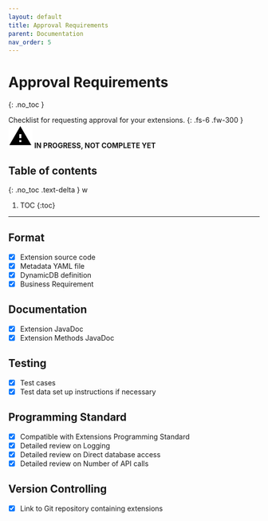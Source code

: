 ```yaml
---
layout: default
title: Approval Requirements
parent: Documentation
nav_order: 5
---
```


# Approval Requirements
{: .no_toc }

Checklist for requesting approval for your extensions.
{: .fs-6 .fw-300 }
![](/assets/images/warning-24px.svg) **️IN PROGRESS, NOT COMPLETE YET**

## Table of contents
{: .no_toc .text-delta }
w
1. TOC
{:toc}

---

## Format
- [x] Extension source code
- [x] Metadata YAML file
- [x] DynamicDB definition
- [x] Business Requirement

## Documentation
- [x] Extension JavaDoc
- [x] Extension Methods JavaDoc

## Testing
- [x] Test cases
- [x] Test data set up instructions if necessary

## Programming Standard
- [x] Compatible with Extensions Programming Standard
- [x] Detailed review on Logging
- [x] Detailed review on Direct database access
- [x] Detailed review on Number of API calls

## Version Controlling
- [x] Link to Git repository containing extensions
